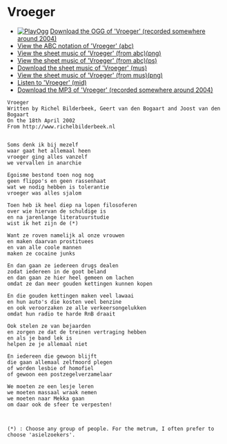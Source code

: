 # Vroeger

 * [![PlayOgg](http://static.fsf.org/playogg/Play_ogg_80x15.png "I support PlayOgg!")](http://playogg.org) [Download the OGG of 'Vroeger' (recorded somewhere around 2004)](http://www.richelbilderbeek.nl/CD03_15Vroeger.ogg)
 * [View the ABC notation of 'Vroeger' (abc)](SongVroeger.abc)
 * [View the sheet music of 'Vroeger' (from abc)(png)](SongVroeger.png)
 * [View the sheet music of 'Vroeger' (from abc)(ps)](SongVroeger.ps)
 * [Download the sheet music of 'Vroeger' (mus)](SongVroeger.mus)
 * [View the sheet music of 'Vroeger' (from mus)(png)](SongVroegerMus.png)
 * [Listen to 'Vroeger' (mid)](http://www.richelbilderbeek.nl/SongVroeger.mid)
 * [Download the MP3 of 'Vroeger' (recorded somewhere around 2004)](http://www.richelbilderbeek.nl/CD03_15Vroeger.mp3)

```
Vroeger
Written by Richel Bilderbeek, Geert van den Bogaart and Joost van den Bogaart
On the 18th April 2002
From http://www.richelbilderbeek.nl


Soms denk ik bij mezelf
waar gaat het allemaal heen
vroeger ging alles vanzelf
we vervallen in anarchie

Egoisme bestond toen nog nog
geen flippo's en geen rassenhaat
wat we nodig hebben is tolerantie
vroeger was alles sjalom

Toen heb ik heel diep na lopen filosoferen
over wie hiervan de schuldige is
en na jarenlange literatuurstudie
wist ik het zijn de (*)

Want ze roven namelijk al onze vrouwen
en maken daarvan prostituees
en van alle coole mannen
maken ze cocaine junks

En dan gaan ze iedereen drugs dealen
zodat iedereen in de goot beland
en dan gaan ze hier heel gemeen om lachen
omdat ze dan meer gouden kettingen kunnen kopen

En die gouden kettingen maken veel lawaai
en hun auto's die kosten veel benzine
en ook veroorzaken ze alle verkeersongelukken
omdat hun radio te harde RnB draait

Ook stelen ze van bejaarden
en zorgen ze dat de treinen vertraging hebben
en als je band lek is
helpen ze je allemaal niet

En iedereen die gewoon blijft
die gaan allemaal zelfmoord plegen
of worden lesbie of homofiel
of gewoon een postzegelverzamelaar

We moeten ze een lesje leren
we moeten massaal wraak nemen
we moeten naar Mekka gaan
om daar ook de sfeer te verpesten!



(*) : Choose any group of people. For the metrum, I often prefer to choose 'asielzoekers'.
```
